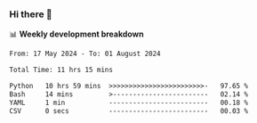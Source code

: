 ### Hi there 👋

<!--
**rajaahdjey/rajaahdjey** is a ✨ _special_ ✨ repository because its `README.md` (this file) appears on your GitHub profile.

Here are some ideas to get you started:

- 🔭 I’m currently working on ...
- 🌱 I’m currently learning ...
- 👯 I’m looking to collaborate on ...
- 🤔 I’m looking for help with ...
- 💬 Ask me about ...
- 📫 How to reach me: ...
- 😄 Pronouns: ...
- ⚡ Fun fact: ...
-->

📊 **Weekly development breakdown**
<!--START_SECTION:waka-->

```txt
From: 17 May 2024 - To: 01 August 2024

Total Time: 11 hrs 15 mins

Python   10 hrs 59 mins  >>>>>>>>>>>>>>>>>>>>>>>>-   97.65 %
Bash     14 mins         >------------------------   02.14 %
YAML     1 min           -------------------------   00.18 %
CSV      0 secs          -------------------------   00.03 %
```

<!--END_SECTION:waka-->
